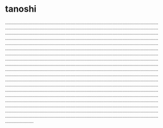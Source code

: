# tanoshi

...........................................................................................................................................................................................................................................................................................................................................................................................................................................................................................................................................................................................................................................................................................................................................................................................................................................................................................................................................................................................................................................................................................................................................................................................................................................................................................................................................................................................................................................................................................................................................................................................................................................................................................................................................................................................................................................................................................................................................................................................................................................................................................................................................................................................................................................................................................................................................................................................................................................................................